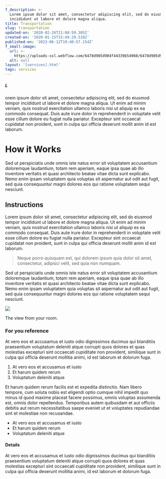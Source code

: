 ```yaml
---
f_description: >-
  Lorem ipsum dolor sit amet, consectetur adipiscing elit, sed do eiusmod tempor
  incididunt ut labore et dolore magna aliqua. 
title: Transportation
slug: transportation
updated-on: '2020-02-26T21:08:59.305Z'
created-on: '2020-01-15T15:49:29.510Z'
published-on: '2023-06-12T19:40:57.154Z'
f_small-image:
  url: >-
    https://uploads-ssl.webflow.com/6478d905d904f44339b54960/6478d905d904f44339b54afe_Icon.svg
  alt: null
layout: '[services].html'
tags: services
---
```


##### L

orem ipsum dolor sit amet, consectetur adipiscing elit, sed do eiusmod tempor incididunt ut labore et dolore magna aliqua. Ut enim ad minim veniam, quis nostrud exercitation ullamco laboris nisi ut aliquip ex ea commodo consequat. Duis aute irure dolor in reprehenderit in voluptate velit esse cillum dolore eu fugiat nulla pariatur. Excepteur sint occaecat cupidatat non proident, sunt in culpa qui officia deserunt mollit anim id est laborum.

How it Works
============

Sed ut perspiciatis unde omnis iste natus error sit voluptatem accusantium doloremque laudantium, totam rem aperiam, eaque ipsa quae ab illo inventore veritatis et quasi architecto beatae vitae dicta sunt explicabo. Nemo enim ipsam voluptatem quia voluptas sit aspernatur aut odit aut fugit, sed quia consequuntur magni dolores eos qui ratione voluptatem sequi nesciunt.

Instructions
------------

Lorem ipsum dolor sit amet, consectetur adipiscing elit, sed do eiusmod tempor incididunt ut labore et dolore magna aliqua. Ut enim ad minim veniam, quis nostrud exercitation ullamco laboris nisi ut aliquip ex ea commodo consequat. Duis aute irure dolor in reprehenderit in voluptate velit esse cillum dolore eu fugiat nulla pariatur. Excepteur sint occaecat cupidatat non proident, sunt in culpa qui officia deserunt mollit anim id est laborum.

> Neque porro quisquam est, qui dolorem ipsum quia dolor sit amet, consectetur, adipisci velit, sed quia non numquam.

Sed ut perspiciatis unde omnis iste natus error sit voluptatem accusantium doloremque laudantium, totam rem aperiam, eaque ipsa quae ab illo inventore veritatis et quasi architecto beatae vitae dicta sunt explicabo. Nemo enim ipsam voluptatem quia voluptas sit aspernatur aut odit aut fugit, sed quia consequuntur magni dolores eos qui ratione voluptatem sequi nesciunt.

![](https://uploads-ssl.webflow.com/6478d905d904f44339b54960/6478d905d904f44339b54b86_Home-1.jpg)

The view from your room.

### For you reference

At vero eos et accusamus et iusto odio dignissimos ducimus qui blanditiis praesentium voluptatum deleniti atque corrupti quos dolores et quas molestias excepturi sint occaecati cupiditate non provident, similique sunt in culpa qui officia deserunt mollitia animi, id est laborum et dolorum fuga.

1.  At vero eos et accusamus et iusto
2.  Et harum quidem rerum
3.  Voluptatum deleniti atque

Et harum quidem rerum facilis est et expedita distinctio. Nam libero tempore, cum soluta nobis est eligendi optio cumque nihil impedit quo minus id quod maxime placeat facere possimus, omnis voluptas assumenda est, omnis dolor repellendus. Temporibus autem quibusdam et aut officiis debitis aut rerum necessitatibus saepe eveniet ut et voluptates repudiandae sint et molestiae non recusandae.

*   At vero eos et accusamus et iusto
*   Et harum quidem rerum
*   Voluptatum deleniti atque

#### Details

At vero eos et accusamus et iusto odio dignissimos ducimus qui blanditiis praesentium voluptatum deleniti atque corrupti quos dolores et quas molestias excepturi sint occaecati cupiditate non provident, similique sunt in culpa qui officia deserunt mollitia animi, id est laborum et dolorum fuga.

##### ‍
